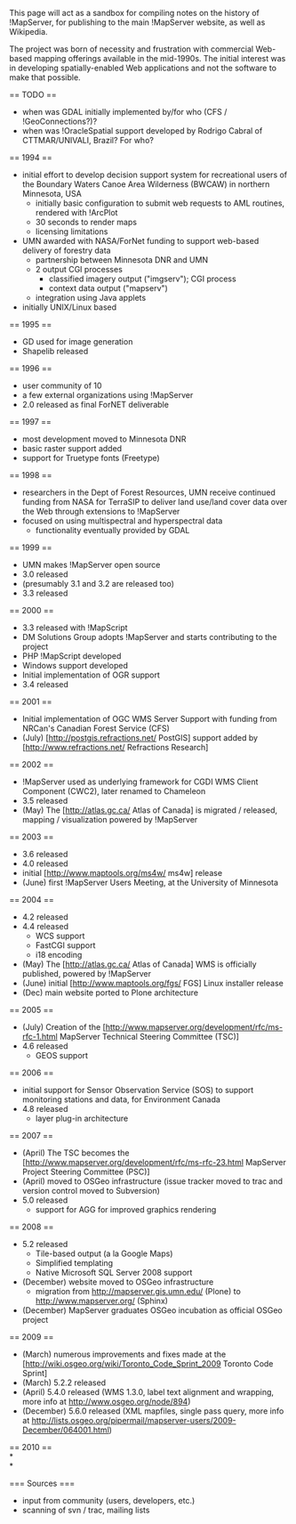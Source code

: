 This page will act as a sandbox for compiling notes on the history of !MapServer, for publishing to the main !MapServer website, as well as Wikipedia.                                                                                         
                                                                                                                                                                                                                                               
The project was born of necessity and frustration with commercial Web-based mapping offerings available in the mid-1990s. The initial interest was in developing spatially-enabled Web applications and not the software to make that possible.
                                                                                                                                                                                                                                               
== TODO ==                                                                                                                                                                                                                                     
   * when was GDAL initially implemented by/for who (CFS / !GeoConnections?)?                                                                                                                                                                  
   * when was !OracleSpatial support developed by Rodrigo Cabral of CTTMAR/UNIVALI, Brazil?  For who?                                                                                                                                          
                                                                                                                                                                                                                                               
== 1994 ==                                                                                                                                                                                                                                     
                                                                                                                                                                                                                                               
   * initial effort to develop decision support system for recreational users of the Boundary Waters Canoe Area Wilderness (BWCAW) in northern Minnesota, USA                                                                                  
      * initially basic configuration to submit web requests to AML routines, rendered with !ArcPlot                                                                                                                                           
      * 30 seconds to render maps                                                                                                                                                                                                              
      * licensing limitations                                                                                                                                                                                                                  
   * UMN awarded with NASA/ForNet funding to support web-based delivery of forestry data                                                                                                                                                       
      * partnership between Minnesota DNR and UMN                                                                                                                                                                                              
      * 2 output CGI processes                                                                                                                                                                                                                 
         * classified imagery output ("imgserv"); CGI process                                                                                                                                                                                  
         * context data output ("mapserv")                                                                                                                                                                                                     
      * integration using Java applets                                                                                                                                                                                                         
   * initially UNIX/Linux based                                                                                                                                                                                                                
                                                                                                                                                                                                                                               
== 1995 ==                                                                                                                                                                                                                                     
                                                                                                                                                                                                                                               
   * GD used for image generation                                                                                                                                                                                                              
   * Shapelib released                                                                                                                                                                                                                         
                                                                                                                                                                                                                                               
== 1996 ==                                                                                                                                                                                                                                     
   * user community of 10                                                                                                                                                                                                                      
   * a few external organizations using !MapServer                                                                                                                                                                                             
   * 2.0 released as final ForNET deliverable                                                                                                                                                                                                  
                                                                                                                                                                                                                                               
== 1997 ==                                                                                                                                                                                                                                     
   * most development moved to Minnesota DNR                                                                                                                                                                                                   
   * basic raster support added                                                                                                                                                                                                                
   * support for Truetype fonts (Freetype)                                                                                                                                                                                                     
                                                                                                                                                                                                                                               
== 1998 ==                                                                                                                                                                                                                                     
   * researchers in the Dept of Forest Resources, UMN receive continued funding from NASA for TerraSIP to deliver land use/land cover data over the Web through extensions to !MapServer                                                       
   * focused on using multispectral and hyperspectral data                                                                                                                                                                                     
      * functionality eventually provided by GDAL                                                                                                                                                                                              
                                                                                                                                                                                                                                               
== 1999 ==                                                                                                                                                                                                                                     
   * UMN makes !MapServer open source                                                                                                                                                                                                          
   * 3.0 released                                                                                                                                                                                                                              
   * (presumably 3.1 and 3.2 are released too)                                                                                                                                                                                                 
   * 3.3 released                                                                                                                                                                                                                              
                                                                                                                                                                                                                                               
== 2000 ==                                                                                                                                                                                                                                     
   * 3.3 released with !MapScript                                                                                                                                                                                                              
   * DM Solutions Group adopts !MapServer and starts contributing to the project                                                                                                                                                               
   * PHP !MapScript developed                                                                                                                                                                                                                  
   * Windows support developed                                                                                                                                                                                                                 
   * Initial implementation of OGR support                                                                                                                                                                                                     
   * 3.4 released                                                                                                                                                                                                                              
                                                                                                                                                                                                                                               
== 2001 ==                                                                                                                                                                                                                                     
   * Initial implementation of OGC WMS Server Support with funding from NRCan's Canadian Forest Service (CFS)                                                                                                                                  
   * (July) [http://postgis.refractions.net/ PostGIS] support added by [http://www.refractions.net/ Refractions Research]                                                                                                                      
                                                                                                                                                                                                                                               
== 2002 ==                                                                                                                                                                                                                                     
   * !MapServer used as underlying framework for CGDI WMS Client Component (CWC2), later renamed to Chameleon                                                                                                                                  
   * 3.5 released                                                                                                                                                                                                                              
   * (May) The [http://atlas.gc.ca/ Atlas of Canada] is migrated / released, mapping / visualization powered by !MapServer                                                                                                                     
                                                                                                                                                                                                                                               
== 2003 ==                                                                                                                                                                                                                                     
   * 3.6 released                                                                                                                                                                                                                              
   * 4.0 released                                                                                                                                                                                                                              
   * initial [http://www.maptools.org/ms4w/ ms4w] release                                                                                                                                                                                      
   * (June) first !MapServer Users Meeting, at the University of Minnesota                                                                                                                                                                     
                                                                                                                                                                                                                                               
== 2004 ==                                                                                                                                                                                                                                     
   * 4.2 released                                                                                                                                                                                                                              
   * 4.4 released                                                                                                                                                                                                                              
      * WCS support                                                                                                                                                                                                                            
      * FastCGI support                                                                                                                                                                                                                        
      * i18 encoding                                                                                                                                                                                                                           
   * (May) The [http://atlas.gc.ca/ Atlas of Canada] WMS is officially published, powered by !MapServer                                                                                                                                        
   * (June) initial [http://www.maptools.org/fgs/ FGS] Linux installer release                                                                                                                                                                 
   * (Dec) main website ported to Plone architecture                                                                                                                                                                                           
                                                                                                                                                                                                                                               
== 2005 ==                                                                                                                                                                                                                                     
   * (July) Creation of the [http://www.mapserver.org/development/rfc/ms-rfc-1.html MapServer Technical Steering Committee (TSC)]                                                                                                              
   * 4.6 released                                                                                                                                                                                                                              
      * GEOS support                                                                                                                                                                                                                           
                                                                                                                                                                                                                                               
== 2006 ==                                                                                                                                                                                                                                     
   * initial support for Sensor Observation Service (SOS) to support monitoring stations and data, for Environment Canada                                                                                                                      
   * 4.8 released                                                                                                                                                                                                                              
      * layer plug-in architecture                                                                                                                                                                                                             
                                                                                                                                                                                                                                               
== 2007 ==                                                                                                                                                                                                                                     
   * (April) The TSC becomes the [http://www.mapserver.org/development/rfc/ms-rfc-23.html MapServer Project Steering Committee (PSC)]                                                                                                          
   * (April) moved to OSGeo infrastructure (issue tracker moved to trac and version control moved to Subversion)                                                                                                                               
   * 5.0 released                                                                                                                                                                                                                              
      * support for AGG for improved graphics rendering                                                                                                                                                                                        
                                                                                                                                                                                                                                               
== 2008 ==                                                                                                                                                                                                                                     
   * 5.2 released                                                                                                                                                                                                                              
      * Tile-based output (a la Google Maps)                                                                                                                                                                                                   
      * Simplified templating                                                                                                                                                                                                                  
      * Native Microsoft SQL Server 2008 support                                                                                                                                                                                               
   * (December) website moved to OSGeo infrastructure                                                                                                                                                                                          
      * migration from http://mapserver.gis.umn.edu/ (Plone) to http://www.mapserver.org/ (Sphinx)                                                                                                                                             
   * (December) MapServer graduates OSGeo incubation as official OSGeo project                                                                                                                                                                 
                                                                                                                                                                                                                                               
== 2009 ==                                                                                                                                                                                                                                     
   * (March) numerous improvements and fixes made at the [http://wiki.osgeo.org/wiki/Toronto_Code_Sprint_2009 Toronto Code Sprint]                                                                                                             
   * (March) 5.2.2 released                                                                                                                                                                                                                    
   * (April) 5.4.0 released (WMS 1.3.0, label text alignment and wrapping, more info at http://www.osgeo.org/node/894)                                                                                                                         
   * (December) 5.6.0 released (XML mapfiles, single pass query, more info at http://lists.osgeo.org/pipermail/mapserver-users/2009-December/064001.html)                                                                                      
                                                                                                                                                                                                                                               
== 2010 ==                                                                                                                                                                                                                                     
   *                                                                                                                                                                                                                                           
   *                                                                                                                                                                                                                                           
                                                                                                                                                                                                                                               
=== Sources ===                                                                                                                                                                                                                                
   * input from community (users, developers, etc.)                                                                                                                                                                                            
   * scanning of svn / trac, mailing lists                                                                                                                                                                                                     

